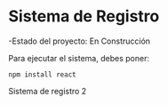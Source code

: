 <h1>Sistema de Registro</h1>

-Estado del proyecto: En Construcción

Para ejecutar el sistema, debes poner: 

```npm install react ```

Sistema de registro 2
